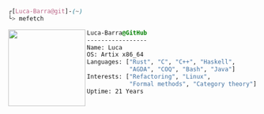 

```css
┌[Luca-Barra@git]-(~)
└> mefetch
```
 

<div style="display:block;text-align:left"><img align="left" src="https://artixlinux.org/img/artix-logo.png" border="0" style="width:156px;">
  
  ```css
  Luca-Barra@GitHub
  -----------------
  Name: Luca
  OS: Artix x86_64
  Languages: ["Rust", "C", "C++", "Haskell",
              "AGDA", "COQ", "Bash", "Java"]
  Interests: ["Refactoring", "Linux",
              "Formal methods", "Category theory"]  
  Uptime: 21 Years
  ```
</div>





